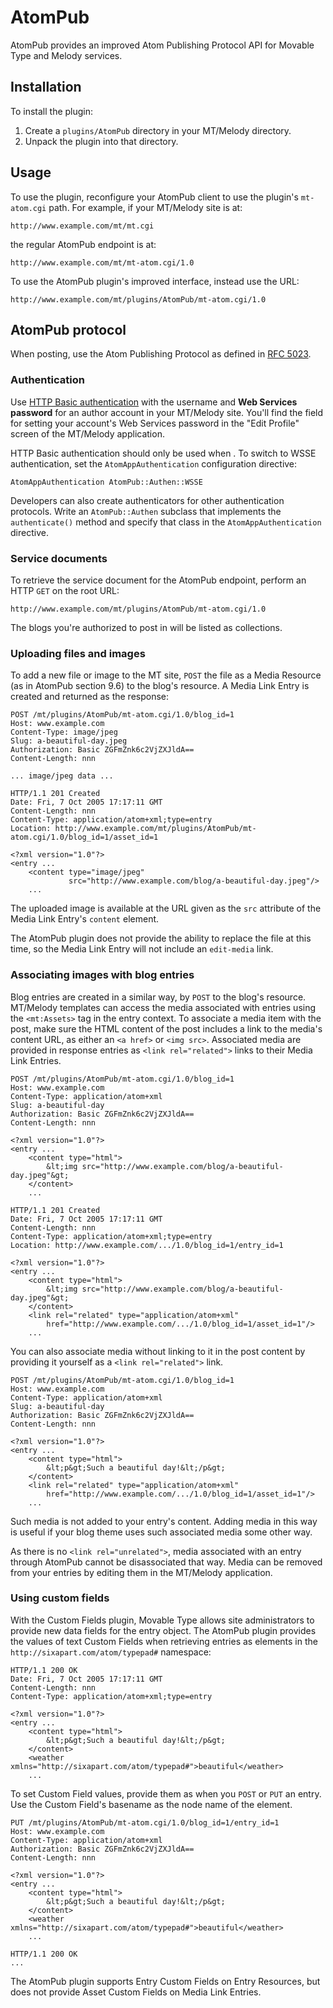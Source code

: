 # AtomPub #

AtomPub provides an improved Atom Publishing Protocol API for Movable Type and Melody services.


## Installation ##

To install the plugin:

1. Create a `plugins/AtomPub` directory in your MT/Melody directory.
2. Unpack the plugin into that directory.


## Usage ##

To use the plugin, reconfigure your AtomPub client to use the plugin's `mt-atom.cgi` path. For example, if your MT/Melody site is at:

    http://www.example.com/mt/mt.cgi

the regular AtomPub endpoint is at:

    http://www.example.com/mt/mt-atom.cgi/1.0

To use the AtomPub plugin's improved interface, instead use the URL:

    http://www.example.com/mt/plugins/AtomPub/mt-atom.cgi/1.0


## AtomPub protocol ##

When posting, use the Atom Publishing Protocol as defined in [RFC 5023][].

[RFC 5023]: http://tools.ietf.org/html/rfc5023

### Authentication ###

Use [HTTP Basic authentication][] with the username and **Web Services password** for an author account in your MT/Melody site. You'll find the field for setting your account's Web Services password in the "Edit Profile" screen of the MT/Melody application.

HTTP Basic authentication should only be used when . To switch to WSSE authentication, set the `AtomAppAuthentication` configuration directive:

    AtomAppAuthentication AtomPub::Authen::WSSE

Developers can also create authenticators for other authentication protocols. Write an `AtomPub::Authen` subclass that implements the `authenticate()` method and specify that class in the `AtomAppAuthentication` directive.

[HTTP Basic authentication]: http://tools.ietf.org/html/rfc2617

### Service documents ###

To retrieve the service document for the AtomPub endpoint, perform an HTTP `GET` on the root URL:

    http://www.example.com/mt/plugins/AtomPub/mt-atom.cgi/1.0

The blogs you're authorized to post in will be listed as collections.

### Uploading files and images ###

To add a new file or image to the MT site, `POST` the file as a Media Resource (as in AtomPub section 9.6) to the blog's resource. A Media Link Entry is created and returned as the response:

    POST /mt/plugins/AtomPub/mt-atom.cgi/1.0/blog_id=1
    Host: www.example.com
    Content-Type: image/jpeg
    Slug: a-beautiful-day.jpeg
    Authorization: Basic ZGFmZnk6c2VjZXJldA==
    Content-Length: nnn
    
    ... image/jpeg data ...

    HTTP/1.1 201 Created
    Date: Fri, 7 Oct 2005 17:17:11 GMT
    Content-Length: nnn
    Content-Type: application/atom+xml;type=entry
    Location: http://www.example.com/mt/plugins/AtomPub/mt-atom.cgi/1.0/blog_id=1/asset_id=1
    
    <?xml version="1.0"?>
    <entry ...
        <content type="image/jpeg"
                 src="http://www.example.com/blog/a-beautiful-day.jpeg"/>
        ...

The uploaded image is available at the URL given as the `src` attribute of the Media Link Entry's `content` element.

The AtomPub plugin does not provide the ability to replace the file at this time, so the Media Link Entry will not include an `edit-media` link.

### Associating images with blog entries ###

Blog entries are created in a similar way, by `POST` to the blog's resource. MT/Melody templates can access the media associated with entries using the `<mt:Assets>` tag in the entry context. To associate a media item with the post, make sure the HTML content of the post includes a link to the media's content URL, as either an `<a href>` or `<img src>`. Associated media are provided in response entries as `<link rel="related">` links to their Media Link Entries.

    POST /mt/plugins/AtomPub/mt-atom.cgi/1.0/blog_id=1
    Host: www.example.com
    Content-Type: application/atom+xml
    Slug: a-beautiful-day
    Authorization: Basic ZGFmZnk6c2VjZXJldA==
    Content-Length: nnn
    
    <?xml version="1.0"?>
    <entry ...
        <content type="html">
            &lt;img src="http://www.example.com/blog/a-beautiful-day.jpeg"&gt;
        </content>
        ...

    HTTP/1.1 201 Created
    Date: Fri, 7 Oct 2005 17:17:11 GMT
    Content-Length: nnn
    Content-Type: application/atom+xml;type=entry
    Location: http://www.example.com/.../1.0/blog_id=1/entry_id=1
    
    <?xml version="1.0"?>
    <entry ...
        <content type="html">
            &lt;img src="http://www.example.com/blog/a-beautiful-day.jpeg"&gt;
        </content>
        <link rel="related" type="application/atom+xml"
            href="http://www.example.com/.../1.0/blog_id=1/asset_id=1"/>
        ...

You can also associate media without linking to it in the post content by providing it yourself as a `<link rel="related">` link.

    POST /mt/plugins/AtomPub/mt-atom.cgi/1.0/blog_id=1
    Host: www.example.com
    Content-Type: application/atom+xml
    Slug: a-beautiful-day
    Authorization: Basic ZGFmZnk6c2VjZXJldA==
    Content-Length: nnn
    
    <?xml version="1.0"?>
    <entry ...
        <content type="html">
            &lt;p&gt;Such a beautiful day!&lt;/p&gt;
        </content>
        <link rel="related" type="application/atom+xml"
            href="http://www.example.com/.../1.0/blog_id=1/asset_id=1"/>
        ...

Such media is not added to your entry's content. Adding media in this way is useful if your blog theme uses such associated media some other way.

As there is no `<link rel="unrelated">`, media associated with an entry through AtomPub cannot be disassociated that way. Media can be removed from your entries by editing them in the MT/Melody application.

### Using custom fields ###

With the Custom Fields plugin, Movable Type allows site administrators to provide new data fields for the entry object. The AtomPub plugin provides the values of text Custom Fields when retrieving entries as elements in the `http://sixapart.com/atom/typepad#` namespace:

    HTTP/1.1 200 OK
    Date: Fri, 7 Oct 2005 17:17:11 GMT
    Content-Length: nnn
    Content-Type: application/atom+xml;type=entry
    
    <?xml version="1.0"?>
    <entry ...
        <content type="html">
            &lt;p&gt;Such a beautiful day!&lt;/p&gt;
        </content>
        <weather xmlns="http://sixapart.com/atom/typepad#">beautiful</weather>
        ...

To set Custom Field values, provide them as when you `POST` or `PUT` an entry. Use the Custom Field's basename as the node name of the element.

    PUT /mt/plugins/AtomPub/mt-atom.cgi/1.0/blog_id=1/entry_id=1
    Host: www.example.com
    Content-Type: application/atom+xml
    Authorization: Basic ZGFmZnk6c2VjZXJldA==
    Content-Length: nnn
    
    <?xml version="1.0"?>
    <entry ...
        <content type="html">
            &lt;p&gt;Such a beautiful day!&lt;/p&gt;
        </content>
        <weather xmlns="http://sixapart.com/atom/typepad#">beautiful</weather>
        ...

    HTTP/1.1 200 OK
    ...

The AtomPub plugin supports Entry Custom Fields on Entry Resources, but does not provide Asset Custom Fields on Media Link Entries.
